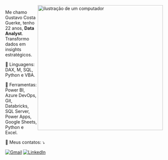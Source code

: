 <img src="https://raw.githubusercontent.com/MicaelliMedeiros/micaellimedeiros/master/image/computer-illustration.png" alt="ilustração de um computador" min-width="400px" max-width="400px" width="400px" align="right">

<p align="left"> 
  Me chamo Gustavo Costa Guerke, tenho 22 anos, <strong>Data Analyst</strong>.<br>
  Transformo dados em insights estratégicos.
</p>

<p align="left">
  🤖 Linguagens: DAX, M, SQL, Python e VBA.
</p>

<p align="left">
  💼 Ferramentas: Power BI, Azure DevOps, Git, Databricks, SQL Server, Power Apps, Google Sheets, Python e Excel.
</p>

<p align="left">
  📩 Meus contatos: ⤵️
</p>

<p align="left">
  <a href="#" title="Gmail">
  <img src="https://img.shields.io/badge/-Gmail-FF0000?style=flat-square&labelColor=FF0000&logo=gmail&logoColor=white&link=gustavoguerke@gmail.com" alt="Gmail"/></a>
  <a href="#" title="LinkedIn">
  <img src="https://img.shields.io/badge/-Linkedin-0e76a8?style=flat-square&logo=Linkedin&logoColor=white&link=www.linkedin.com/in/gustavoguerke" alt="LinkedIn"/></a>
</p>

